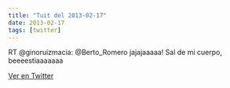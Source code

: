 ```yaml
---
title: "Tuit del 2013-02-17"
date: 2013-02-17
tags: [twitter]
---
```


RT @ginoruizmacia: @Berto_Romero jajajaaaaa! Sal de mi cuerpo, beeeestiaaaaaaa



[Ver en Twitter](https://twitter.com/i/web/status/303099189854875648)

